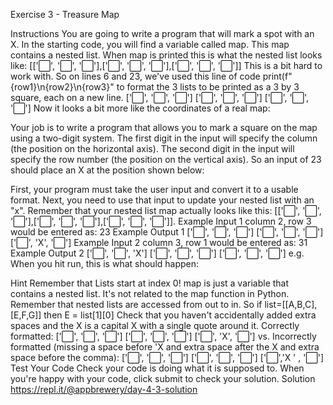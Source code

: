 Exercise 3 - Treasure Map

Instructions
You are going to write a program that will mark a spot with an X.
In the starting code, you will find a variable called map.
This map contains a nested list. When map is printed this is what the nested list looks like:
[['⬜️', '⬜️', '⬜️'],['⬜️', '⬜️', '⬜️'],['⬜️', '⬜️', '⬜️']]
This is a bit hard to work with. So on lines 6 and 23, we've used this line of code print(f"{row1}\n{row2}\n{row3}" to format the 3 lists to be printed as a 3 by 3 square, each on a new line. 
['⬜️', '⬜️', '⬜️']
['⬜️', '⬜️', '⬜️']
['⬜️', '⬜️', '⬜️']
Now it looks a bit more like the coordinates of a real map:

Your job is to write a program that allows you to mark a square on the map using a two-digit system. 
The first digit in the input will specify the column (the position on the horizontal axis).
The second digit in the input will specify the row number (the position on the vertical axis). 
So an input of 23 should place an X at the position shown below:

First, your program must take the user input and convert it to a usable format.
Next, you need to use that input to update your nested list with an "x". Remember that your nested list map actually looks like this: [['⬜️', '⬜️', '⬜️'],['⬜️', '⬜️', '⬜️'],['⬜️', '⬜️', '⬜️']].
Example Input 1
column 2, row 3 would be entered as:
23
Example Output 1
['⬜️', '⬜️', '⬜️']
['⬜️', '⬜️', '⬜️']
['⬜️', 'X', '⬜️']
Example Input 2
column 3, row 1 would be entered as:
31
Example Output 2
['⬜️', '⬜️', 'X']
['⬜️', '⬜️', '⬜️']
['⬜️', '⬜️', '⬜️']
e.g. When you hit run, this is what should happen:

Hint
Remember that Lists start at index 0!
map is just a variable that contains a nested list. It's not related to the map function in Python.
Remember that nested lists are accessed from out to in. So if list=[[A,B,C],[E,F,G]] then E = list[1][0]
Check that you haven't accidentally added extra spaces and the X is a capital X with a single quote around it.
Correctly formatted:
['⬜️', '⬜️', '⬜️']
['⬜️', '⬜️', '⬜️']
['⬜️', 'X', '⬜️']
vs. 
Incorrectly formatted (missing a space before 'X and extra space after the X and extra space before the comma):
['⬜️', '⬜️', '⬜️']
['⬜️', '⬜️', '⬜️']
['⬜️','X ' , '⬜️']
Test Your Code
Check your code is doing what it is supposed to. When you're happy with your code, click submit to check your solution.
Solution
https://repl.it/@appbrewery/day-4-3-solution